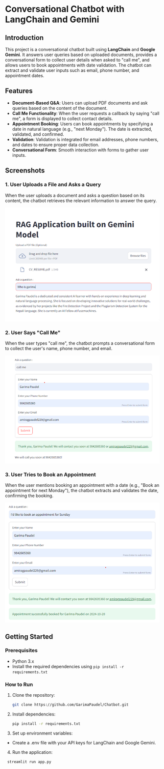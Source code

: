 # Conversational Chatbot with LangChain and Gemini

## Introduction
This project is a conversational chatbot built using **LangChain** and **Google Gemini**. It answers user queries based on uploaded documents, provides a conversational form to collect user details when asked to "call me", and allows users to book appointments with date validation. The chatbot can extract and validate user inputs such as email, phone number, and appointment dates.

## Features
- **Document-Based Q&A**: Users can upload PDF documents and ask queries based on the content of the document.
- **Call Me Functionality**: When the user requests a callback by saying "call me", a form is displayed to collect contact details.
- **Appointment Booking**: Users can book appointments by specifying a date in natural language (e.g., "next Monday"). The date is extracted, validated, and confirmed.
- **Validation**: Validation is integrated for email addresses, phone numbers, and dates to ensure proper data collection.
- **Conversational Form**: Smooth interaction with forms to gather user inputs.

## Screenshots

### 1. User Uploads a File and Asks a Query
When the user uploads a document and asks a question based on its content, the chatbot retrieves the relevant information to answer the query.

![Document Query](https://github.com/GarimaPaudel/Chatbot/blob/main/screenshots/Screenshot%201.png)

### 2. User Says "Call Me"
When the user types "call me", the chatbot prompts a conversational form to collect the user's name, phone number, and email.

![Call Me Form](https://github.com/GarimaPaudel/Chatbot/blob/main/screenshots/Screenshot%202.png)

### 3. User Tries to Book an Appointment
When the user mentions booking an appointment with a date (e.g., "Book an appointment for next Monday"), the chatbot extracts and validates the date, confirming the booking.

![Appointment Booking](https://github.com/GarimaPaudel/Chatbot/blob/main/screenshots/Screenshot%203.png)

## Getting Started
### Prerequisites
- Python 3.x
- Install the required dependencies using `pip install -r requirements.txt`

### How to Run
1. Clone the repository:
   ```bash
   git clone https://github.com/GarimaPaudel/Chatbot.git

2. Install dependencies:
    ```bash
    pip install -r requirements.txt

3. Set up environment variables:
- Create a .env file with your API keys for LangChain and Google Gemini.

4. Run the application:
  ```bash
   streamlit run app.py
    
